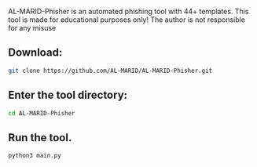 AL-MARID-Phisher is an automated phishing tool with 44+ templates. This tool is made for educational purposes only! The author is not responsible for any misuse
## Download:
```bash
git clone https://github.com/AL-MARID/AL-MARID-Phisher.git
```
## Enter the tool directory:
```bash
cd AL-MARID-Phisher
```
## Run the tool.
```bash
python3 main.py
```
